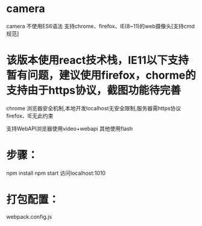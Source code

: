 # camera
camera
不使用ES6语法 支持chrome、firefox、IE(8~11)的web摄像头[支持cmd规范]

# 该版本使用react技术栈，IE11以下支持暂有问题，建议使用firefox，chorme的支持由于https协议，截图功能待完善

chrome 浏览器安全机制,本地开发localhost无安全限制,服务器需https协议
firefox、IE无此约束

支持WebAPI浏览器使用video+webapi
其他使用flash

# 步骤：
npm install
npm start 
访问localhost:1010

# 打包配置：
webpack.config.js